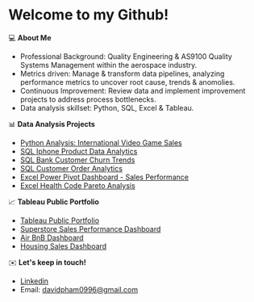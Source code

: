 # Welcome to my Github! 

💻 **About Me** 

- Professional Background: Quality Engineering & AS9100 Quality Systems Management within the aerospace industry.
- Metrics driven: Manage & transform data pipelines, analyzing performance metrics to uncover root cause, trends & anomolies.
- Continuous Improvement: Review data and implement improvement projects to address process bottlenecks. 
- Data analysis skillset: Python, SQL, Excel & Tableau. 

📊 **Data Analysis Projects** 

- [Python Analysis: International Video Game Sales](https://github.com/davidpham1996/Video-Game-Sales)
- [SQL Iphone Product Data Analytics](https://github.com/davidpham1996/Iphone-Analysis/blob/main/iphone_eda)
- [SQL Bank Customer Churn Trends](https://github.com/davidpham1996/CustomerChurnRate/blob/main/CustomerChurn) 
- [SQL Customer Order Analytics](https://github.com/davidpham1996/SQL-Customer-Order-Analytics)
- [Excel Power Pivot Dashboard - Sales Performance](https://github.com/davidpham1996/Cookie-Sales---Power-Pivot-Project)
- [Excel Health Code Pareto Analysis](https://github.com/davidpham1996/Health-Analytics/blob/main/Health%20Code%20Pareto%20Analysis.pdf)

📈 **Tableau Public Portfolio** 
- [Tableau Public Portfolio](https://public.tableau.com/app/profile/david.pham5201/vizzes)
- [Superstore Sales Performance Dashboard](https://public.tableau.com/app/profile/david.pham5201/viz/SuperstoreSalesPerformanceDashboard_16976793156430/Dashboard1)
- [Air BnB Dashboard](https://public.tableau.com/app/profile/david.pham5201/viz/AirBnBDashboard_16976791250410/Dashboard1)
- [Housing Sales Dashboard](https://public.tableau.com/app/profile/david.pham5201/viz/KingCountyHouseSales_16980222818870/KingCountyHouseSales?publish=yes)

✉️ **Let's keep in touch!** 
- [Linkedin](https://www.linkedin.com/in/davidpham96/)
- Email: davidpham0996@gmail.com
